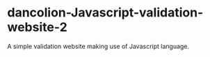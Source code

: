 # dancolion-Javascript-validation-website-2
A simple validation website making use of Javascript language.
